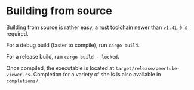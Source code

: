 Building from source
====================

Building from source is rather easy, a [rust toolchain](https://www.rust-lang.org/tools/install) newer than `v1.41.0` is required.

For a debug build (faster to compile), run `cargo build`.

For a release build, run `cargo build --locked`.

Once compiled, the executable is located at `target/release/peertube-viewer-rs`. Completion for a variety of shells is also available in `completions/`.
